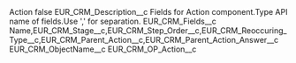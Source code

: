 <?xml version="1.0" encoding="UTF-8"?>
<CustomMetadata xmlns="http://soap.sforce.com/2006/04/metadata" xmlns:xsi="http://www.w3.org/2001/XMLSchema-instance" xmlns:xsd="http://www.w3.org/2001/XMLSchema">
    <label>Action</label>
    <protected>false</protected>
    <values>
        <field>EUR_CRM_Description__c</field>
        <value xsi:type="xsd:string">Fields for Action component.Type API name of fields.Use &apos;,&apos; for separation.</value>
    </values>
    <values>
        <field>EUR_CRM_Fields__c</field>
        <value xsi:type="xsd:string">Name,EUR_CRM_Stage__c,EUR_CRM_Step_Order__c,EUR_CRM_Reoccuring_Type__c,EUR_CRM_Parent_Action__c,EUR_CRM_Parent_Action_Answer__c</value>
    </values>
    <values>
        <field>EUR_CRM_ObjectName__c</field>
        <value xsi:type="xsd:string">EUR_CRM_OP_Action__c</value>
    </values>
</CustomMetadata>

